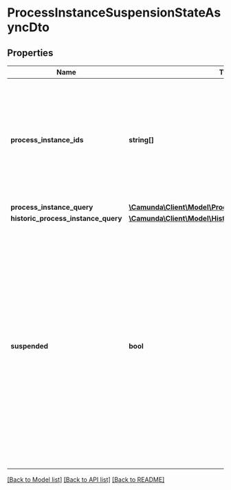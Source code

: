 # ProcessInstanceSuspensionStateAsyncDto

## Properties
Name | Type | Description | Notes
------------ | ------------- | ------------- | -------------
**process_instance_ids** | **string[]** | A list of process instance ids which defines a group of process instances which will be activated or suspended by the operation. | [optional] 
**process_instance_query** | [**\Camunda\Client\Model\ProcessInstanceQueryDto**](ProcessInstanceQueryDto.md) |  | [optional] 
**historic_process_instance_query** | [**\Camunda\Client\Model\HistoricProcessInstanceQueryDto**](HistoricProcessInstanceQueryDto.md) |  | [optional] 
**suspended** | **bool** | A Boolean value which indicates whether to activate or suspend a given instance  (e.g. process instance, job, job definition, or batch). When the value is set to true,  the given instance will be suspended and when the value is set to false,  the given instance will be activated. | [optional] 

[[Back to Model list]](../../README.md#documentation-for-models) [[Back to API list]](../../README.md#documentation-for-api-endpoints) [[Back to README]](../../README.md)

